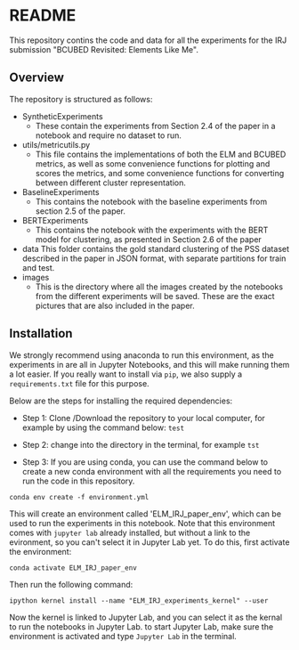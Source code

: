 # README

This repository contins the code and data for all the experiments for the IRJ submission "BCUBED Revisited: Elements Like Me".

## Overview

The repository is structured as follows:
- SyntheticExperiments
  - These contain the experiments from Section 2.4 of the paper in a notebook and require no dataset to run.
 - utils/metricutils.py
   - This file contains the implementations of both the ELM and BCUBED metrics, as well as some convenience functions for plotting and scores the metrics, and some convenience functions for converting between different cluster representation.
- BaselineExperiments
   - This contains the notebook with the baseline experiments from section 2.5 of the paper.
- BERTExperiments
   - This contains the notebook with the experiments with the BERT model for clustering, as presented in Section 2.6 of the paper
- data
   This folder contains the gold standard clustering of the PSS dataset described in the paper in JSON format, with separate partitions for train and test.
- images
   - This is the directory where all the images created by the notebooks from the different experiments will be saved. These are the exact pictures that are also included in the paper.


## Installation

We strongly recommend using anaconda to run this environment, as the experiments in are all in Jupyter Notebooks, and this will make running them a lot easier. If you really want to install via `pip`, we also supply a `requirements.txt` file for this purpose.


Below are the steps for installing the required dependencies:

- Step 1: Clone /Download the repository to your local computer, for example by using the command below: `test`

- Step 2: change into the directory in the terminal, for example `tst`

- Step 3: If you are using conda, you can use the command below to create a new conda environment with all the requirements you need to run the code in this repository.

`conda env create -f environment.yml`

This will create an environment called 'ELM_IRJ_paper_env', which can be used to run the experiments in this notebook. Note that this environment comes with `jupyter lab` already installed, but without a link to the evironment, so you can't select it in Jupyter Lab yet.
To do this, first activate the environment:

`conda activate ELM_IRJ_paper_env`

Then run the following command:

`ipython kernel install --name "ELM_IRJ_experiments_kernel" --user`

Now the kernel is linked to Jupyter Lab, and you can select it as the kernal to run the notebooks in Jupyter Lab. to start Jupyter Lab, make sure the environment is activated and type `Jupyter Lab` in the terminal.

